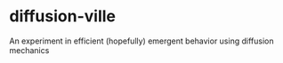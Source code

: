 # diffusion-ville
An experiment in efficient (hopefully) emergent behavior using diffusion mechanics
